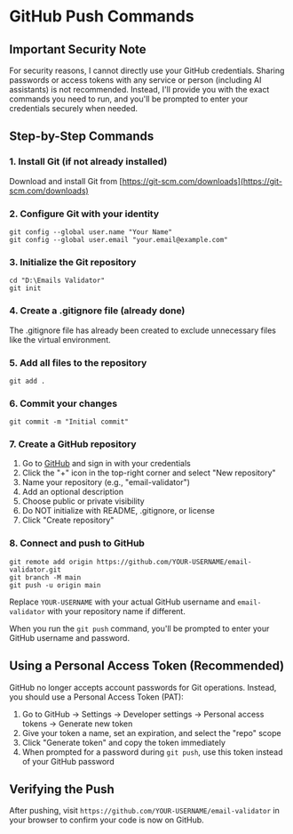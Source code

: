 # GitHub Push Commands

## Important Security Note

For security reasons, I cannot directly use your GitHub credentials. Sharing passwords or access tokens with any service or person (including AI assistants) is not recommended. Instead, I'll provide you with the exact commands you need to run, and you'll be prompted to enter your credentials securely when needed.

## Step-by-Step Commands

### 1. Install Git (if not already installed)

Download and install Git from [https://git-scm.com/downloads](https://git-scm.com/downloads)

### 2. Configure Git with your identity

```
git config --global user.name "Your Name"
git config --global user.email "your.email@example.com"
```

### 3. Initialize the Git repository

```
cd "D:\Emails Validator"
git init
```

### 4. Create a .gitignore file (already done)

The .gitignore file has already been created to exclude unnecessary files like the virtual environment.

### 5. Add all files to the repository

```
git add .
```

### 6. Commit your changes

```
git commit -m "Initial commit"
```

### 7. Create a GitHub repository

1. Go to [GitHub](https://github.com/) and sign in with your credentials
2. Click the "+" icon in the top-right corner and select "New repository"
3. Name your repository (e.g., "email-validator")
4. Add an optional description
5. Choose public or private visibility
6. Do NOT initialize with README, .gitignore, or license
7. Click "Create repository"

### 8. Connect and push to GitHub

```
git remote add origin https://github.com/YOUR-USERNAME/email-validator.git
git branch -M main
git push -u origin main
```

Replace `YOUR-USERNAME` with your actual GitHub username and `email-validator` with your repository name if different.

When you run the `git push` command, you'll be prompted to enter your GitHub username and password. 

## Using a Personal Access Token (Recommended)

GitHub no longer accepts account passwords for Git operations. Instead, you should use a Personal Access Token (PAT):

1. Go to GitHub → Settings → Developer settings → Personal access tokens → Generate new token
2. Give your token a name, set an expiration, and select the "repo" scope
3. Click "Generate token" and copy the token immediately
4. When prompted for a password during `git push`, use this token instead of your GitHub password

## Verifying the Push

After pushing, visit `https://github.com/YOUR-USERNAME/email-validator` in your browser to confirm your code is now on GitHub.